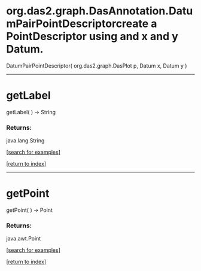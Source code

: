 # org.das2.graph.DasAnnotation.DatumPairPointDescriptorcreate a PointDescriptor using and x and y Datum.
DatumPairPointDescriptor( org.das2.graph.DasPlot p, Datum x, Datum y )


***
<a name="getLabel"></a>
# getLabel
getLabel(  ) &rarr; String



### Returns:
java.lang.String


<a href="https://github.com/autoplot/dev/search?q=getLabel&unscoped_q=getLabel">[search for examples]</a>

<a href="https://github.com/autoplot/documentation/blob/master/javadoc/index-all.md">[return to index]</a>

***
<a name="getPoint"></a>
# getPoint
getPoint(  ) &rarr; Point



### Returns:
java.awt.Point


<a href="https://github.com/autoplot/dev/search?q=getPoint&unscoped_q=getPoint">[search for examples]</a>

<a href="https://github.com/autoplot/documentation/blob/master/javadoc/index-all.md">[return to index]</a>


